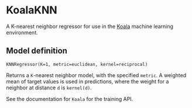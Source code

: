 # KoalaKNN

A K-nearest neighbor regressor for use in the
[Koala](https://github.com/ablaom/Koala.jl) machine learning
environment.

## Model definition

````
KNNRegressor(K=1, metric=euclidean, kernel=reciprocal)
````

Returns a `K`-nearest neighbor model, with the specified `metric`. A
weighted mean of target values is used in predictions, where the
weight for a neighbor at distance `d` is `kernel(d)`. 

See the documentation for `Koala` for the training API.

